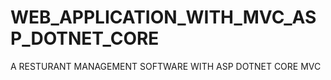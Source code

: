 # WEB_APPLICATION_WITH_MVC_ASP_DOTNET_CORE
A RESTURANT MANAGEMENT SOFTWARE WITH ASP DOTNET CORE MVC
